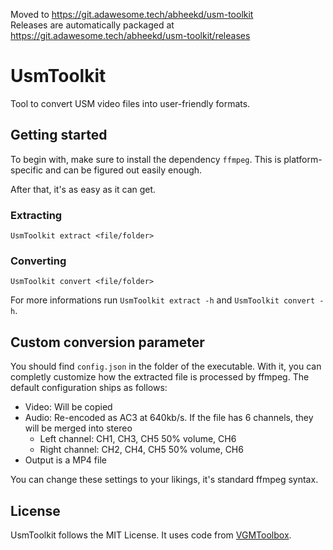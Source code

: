Moved to https://git.adawesome.tech/abheekd/usm-toolkit  
Releases are automatically packaged at https://git.adawesome.tech/abheekd/usm-toolkit/releases

# UsmToolkit

Tool to convert USM video files into user-friendly formats.

## Getting started

To begin with, make sure to install the dependency `ffmpeg`. This is platform-specific and can be figured out easily enough.

After that, it's as easy as it can get.

### Extracting
```
UsmToolkit extract <file/folder>
```

### Converting
```
UsmToolkit convert <file/folder>
```

For more informations run `UsmToolkit extract -h` and `UsmToolkit convert -h`.

## Custom conversion parameter

You should find `config.json` in the folder of the executable. With it, you can completly customize how the extracted file is processed by ffmpeg.
The default configuration ships as follows:

* Video: Will be copied
* Audio: Re-encoded as AC3 at 640kb/s. If the file has 6 channels, they will be merged into stereo
    * Left channel: CH1, CH3, CH5 50% volume, CH6
    * Right channel: CH2, CH4, CH5 50% volume, CH6
* Output is a MP4 file

You can change these settings to your likings, it's standard ffmpeg syntax.

## License

UsmToolkit follows the MIT License. It uses code from [VGMToolbox](https://sourceforge.net/projects/vgmtoolbox/).
